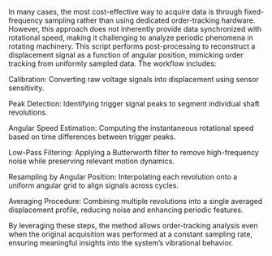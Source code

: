 In many cases, the most cost-effective way to acquire data is through fixed-frequency sampling rather than using dedicated order-tracking hardware. However, this approach does not inherently provide data synchronized with rotational speed, making it challenging to analyze periodic phenomena in rotating machinery.
This script performs post-processing to reconstruct a displacement signal as a function of angular position, mimicking order tracking from uniformly sampled data. The workflow includes:

Calibration: Converting raw voltage signals into displacement using sensor sensitivity.

Peak Detection: Identifying trigger signal peaks to segment individual shaft revolutions.

Angular Speed Estimation: Computing the instantaneous rotational speed based on time differences between trigger peaks.

Low-Pass Filtering: Applying a Butterworth filter to remove high-frequency noise while preserving relevant motion dynamics.

Resampling by Angular Position: Interpolating each revolution onto a uniform angular grid to align signals across cycles.

Averaging Procedure: Combining multiple revolutions into a single averaged displacement profile, reducing noise and enhancing periodic features.


By leveraging these steps, the method allows order-tracking analysis even when the original acquisition was performed at a constant sampling rate, ensuring meaningful insights into the system’s vibrational behavior.
